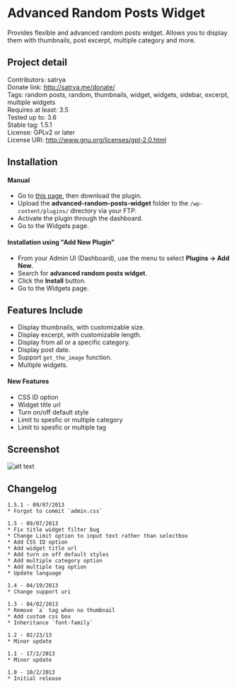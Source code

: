 Advanced Random Posts Widget
===
Provides flexible and advanced random posts widget. Allows you to display them with thumbnails, post excerpt, multiple category and more.

## Project detail
Contributors: satrya  
Donate link: http://satrya.me/donate/  
Tags: random posts, random, thumbnails, widget, widgets, sidebar, excerpt, multiple widgets  
Requires at least: 3.5  
Tested up to: 3.6  
Stable tag: 1.5.1  
License: GPLv2 or later  
License URI: http://www.gnu.org/licenses/gpl-2.0.html  

## Installation

#### Manual
* Go to [this page](http://wordpress.org/plugins/advanced-random-posts-widget/), then download the plugin.
* Upload the **advanced-random-posts-widget** folder to the `/wp-content/plugins/` directory via your FTP.
* Activate the plugin through the dashboard.
* Go to the Widgets page.

#### Installation using "Add New Plugin"
* From your Admin UI (Dashboard), use the menu to select **Plugins -> Add New**.
* Search for **advanced random posts widget**.
* Click the **Install** button.
* Go to the Widgets page.

## Features Include

* Display thumbnails, with customizable size.
* Display excerpt, with customizable length.
* Display from all or a specific category.
* Display post date.
* Support `get_the_image` function.
* Multiple widgets.

#### New Features

* CSS ID option
* Widget title url
* Turn on/off default style
* Limit to spesfic or multiple category
* Limit to spesfic or multiple tag

## Screenshot
![alt text](https://raw.github.com/satrya/advanced-random-posts-widget/master/screenshot-1.png "Advanced Random Posts Widget Plugin")

## Changelog
```
1.5.1 - 09/07/2013
* Forgot to commit `admin.css`

1.5 - 09/07/2013
* Fix title widget filter bug
* Change Limit option to input text rather than selectbox
* Add CSS ID option
* Add widget title url
* Add turn on off default styles
* Add multiple category option
* Add multiple tag option
* Update language

1.4 - 04/19/2013
* Change support uri

1.3 - 04/02/2013
* Remove `a` tag when no thumbnail
* Add custom css box
* Inheritance `font-family`

1.2 - 02/23/13
* Minor update

1.1 - 17/2/2013
* Minor update

1.0 - 10/2/2013
* Initial release
```